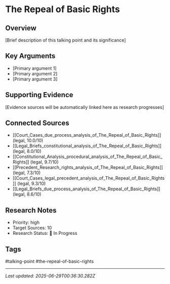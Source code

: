 # The Repeal of Basic Rights

## Overview
[Brief description of this talking point and its significance]

## Key Arguments
- [Primary argument 1]
- [Primary argument 2]
- [Primary argument 3]

## Supporting Evidence
[Evidence sources will be automatically linked here as research progresses]

## Connected Sources
- [[Court_Cases_due_process_analysis_of_The_Repeal_of_Basic_Rights]] (legal, 10.0/10)
- [[Legal_Briefs_constitutional_analysis_of_The_Repeal_of_Basic_Rights]] (legal, 8.0/10)
- [[Constitutional_Analysis_procedural_analysis_of_The_Repeal_of_Basic_Rights]] (legal, 9.7/10)
- [[Precedent_Research_rights_analysis_of_The_Repeal_of_Basic_Rights]] (legal, 7.3/10)
- [[Court_Cases_legal_precedent_analysis_of_The_Repeal_of_Basic_Rights]] (legal, 9.3/10)
- [[Legal_Briefs_due_process_analysis_of_The_Repeal_of_Basic_Rights]] (legal, 8.6/10)
<!-- Sources will be auto-linked by research agents -->

## Research Notes
- Priority: high
- Target Sources: 10
- Research Status: 🔄 In Progress

## Tags
#talking-point #the-repeal-of-basic-rights

---
*Last updated: 2025-06-29T00:36:30.282Z*
